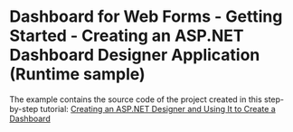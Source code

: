 # Dashboard for Web Forms - Getting Started - Creating an ASP.NET Dashboard Designer Application (Runtime sample)


The example contains the source code of the project created in this step-by-step tutorial: <a href="https://documentation.devexpress.com/Dashboard/115782/Getting-Started/Creating-an-ASP-NET-Designer-and-Using-It-to-Create-a-Dashboard">Creating an ASP.NET Designer and Using It to Create a Dashboard</a>

<br/>


